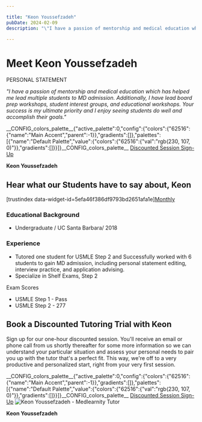 ```yaml
---

title: "Keon Youssefzadeh"
pubDate: 2024-02-09
description: "\"I have a passion of mentorship and medical education which has helped me lead multiple students to MD admission. Additionally, I have lead board prep work"

---
```



# Meet Keon Youssefzadeh

PERSONAL STATEMENT

_"I have a passion of mentorship and medical education which has helped me lead multiple students to MD admission. Additionally, I have lead board prep workshops, student interest groups, and educational workshops. Your success is my ultimate priority and I enjoy seeing students do well and accomplish their goals."_

\_\_CONFIG\_colors\_palette\_\_{"active\_palette":0,"config":{"colors":{"62516":{"name":"Main Accent","parent":-1}},"gradients":\[\]},"palettes":\[{"name":"Default Palette","value":{"colors":{"62516":{"val":"rgb(230, 107, 0)"}},"gradients":\[\]}}\]}\_\_CONFIG\_colors\_palette\_\_ [Discounted Session Sign-Up](/purchase-discounted-session/)

**Keon Youssefzadeh**

## Hear what our Students have to say about, Keon

\[trustindex data-widget-id=5efa46f386df9793bd2651afa1e\][Monthly](#)

### Educational Background

- Undergraduate / UC Santa Barbara/ 2018

### Experience

- Tutored one student for USMLE Step 2 and Successfully worked with 6 students to gain MD admission, including personal statement editing, interview practice, and application advising.
- Specialize in Shelf Exams, Step 2

Exam Scores

- USMLE Step 1 - Pass
- USMLE Step 2 - 277

## Book a Discounted Tutoring Trial with Keon

Sign up for our one-hour discounted session. You'll receive an email or phone call from us shortly thereafter for some more information so we can understand your particular situation and assess your personal needs to pair you up with the tutor that's a perfect fit. This way, we're off to a very productive and personalized start, right from your very first session.

\_\_CONFIG\_colors\_palette\_\_{"active\_palette":0,"config":{"colors":{"62516":{"name":"Main Accent","parent":-1}},"gradients":\[\]},"palettes":\[{"name":"Default Palette","value":{"colors":{"62516":{"val":"rgb(230, 107, 0)"}},"gradients":\[\]}}\]}\_\_CONFIG\_colors\_palette\_\_ [Discounted Session Sign-Up](/purchase-discounted-session/) ![Keon Youssefzadeh - Medlearnity Tutor](https://www.medlearnity.com//images/wp/2024/02/Keon-Youssefzadeh.webp "Keon Youssefzadeh")

**Keon Youssefzadeh**
